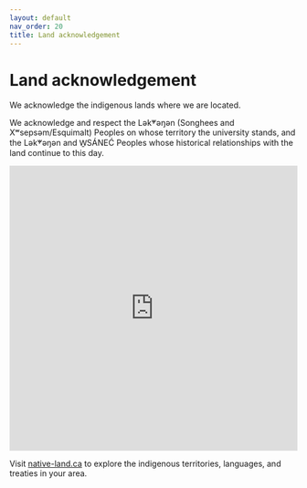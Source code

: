 ```yaml
---
layout: default
nav_order: 20
title: Land acknowledgement 
---
```

# Land acknowledgement

We acknowledge the indigenous lands where we are located.    

We acknowledge and respect the Lək̓ʷəŋən (Songhees and Xʷsepsəm/Esquimalt) Peoples on whose territory the university stands, and the Lək̓ʷəŋən and W̱SÁNEĆ Peoples whose historical relationships with the land continue to this day.
<iframe src="https://native-land.ca/api/embed/embed.html?maps=territories&position=48.4634,-123.3117" style="width:100%; height:500px; border:none;"></iframe>

Visit [native-land.ca](https://native-land.ca/) to explore the indigenous territories, languages, and treaties in your area.
